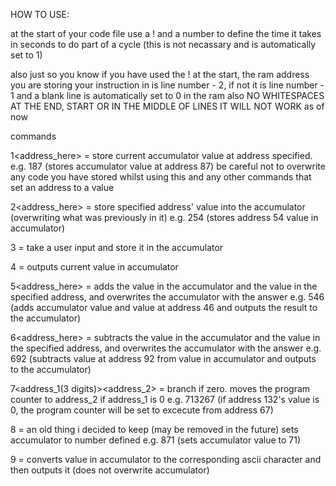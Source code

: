 HOW TO USE:

at the start of your code file use a ! and a number to define the time it takes in seconds to do part of a cycle (this is not necassary and is automatically set to 1)

also just so you know if you have used the ! at the start, the ram address you are storing your instruction in is line number - 2, if not it is line number - 1
and a blank line is automatically set to 0 in the ram
also NO WHITESPACES AT THE END, START OR IN THE MIDDLE OF LINES IT WILL NOT WORK as of now

commands

1<address_here> = store current accumulator value at address specified. e.g. 187 (stores accumulator value at address 87)
be careful not to overwrite any code you have stored whilst using this and any other commands that set an address to a value

2<address_here> = store specified address' value into the accumulator (overwriting what was previously in it) e.g. 254 (stores address 54 value in accumulator)

3 = take a user input and store it in the accumulator

4 = outputs current value in accumulator

5<address_here> = adds the value in the accumulator and the value in the specified address, and overwrites the accumulator with the answer 
e.g. 546 (adds accumulator value and value at address 46 and outputs the result to the accumulator)

6<address_here> = subtracts the value in the accumulator and the value in the specified address, and overwrites the accumulator with the answer 
e.g. 692 (subtracts value at address 92 from value in accumulator and outputs to the accumulator)

7<address_1(3 digits)><address_2> = branch if zero. moves the program counter to address_2 if address_1 is 0
e.g. 713267 (if address 132's value is 0, the program counter will be set to excecute from address 67)

8<number> = an old thing i decided to keep (may be removed in the future) sets accumulator to number defined
e.g. 871 (sets accumulator value to 71)

9 = converts value in accumulator to the corresponding ascii character and then outputs it (does not overwrite accumulator)
